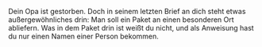 Dein Opa ist gestorben. Doch in seinem letzten Brief an dich steht etwas außergewöhnliches drin: Man soll ein Paket an einen besonderen Ort abliefern. Was in dem Paket drin ist weißt du nicht, und als Anweisung hast du nur einen Namen einer Person bekommen.
